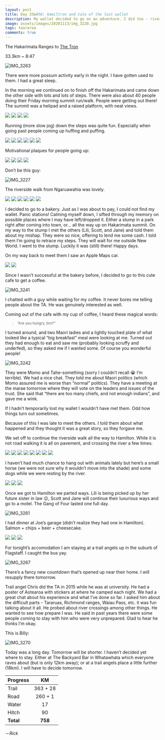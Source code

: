 ```yaml
---
layout: post
title: Day 33&#58; Hamiltron and tale of the lost wallet
description: My wallet decided to go on an adventure. I did too - riverside walk from Ngaruawahia to Hamiltron, city of the future.
image: assets/images/20201113/img_3220.jpg
tags: teararoa
comments: true
---
```


The Hakarimata Ranges to [The Tron](https://www.reddit.com/r/newzealand/comments/39kit2/comment/cs4gbwa)

33.3km ~ 8:47

![IMG_3263](/assets/images/20201113/img_3263.jpg)

There were more possum activity early in the night. I have gotten used to them. I had a great sleep. 

In the morning we continued on to finish off the Hakarimata and came down the other side with lots and lots of steps. There were also about 40 people doing their Friday morning summit run/walk. People were getting out there! The summit was a helipad and a raised platform, with neat views. 

<div class="gallery" data-columns="2">
  <img src="/assets/images/20201113/img_3212.jpg">
  <img src="/assets/images/20201113/img_3213.jpg">
  <img src="/assets/images/20201113/img_3215.jpg">
  <img src="/assets/images/20201113/img_3216.jpg">
</div>

Running (more slow jog) down the steps was quite fun. Especially when going past people coming up huffing and puffing. 

<div class="gallery" data-columns="2">
  <img src="/assets/images/20201113/img_3218.jpg">
  <img src="/assets/images/20201113/img_3220.jpg">
  <img src="/assets/images/20201113/img_3221.jpg">
  <img src="/assets/images/20201113/img_3223.jpg">
  <img src="/assets/images/20201113/img_3228.jpg">
  <img src="/assets/images/20201113/img_3229.jpg">
</div>

Motivational plaques for people going up:

<div class="gallery" data-columns="2">
  <img src="/assets/images/20201113/img_3210.jpg">
  <img src="/assets/images/20201113/img_3222.jpg">
  <img src="/assets/images/20201113/img_3224.jpg">
  <img src="/assets/images/20201113/img_3225.jpg">
</div>

Don’t be this guy:

![IMG_3227](/assets/images/20201113/img_3227.jpg)

The riverside walk from Ngaruawahia was lovely. 

<div class="gallery" data-columns="2">
  <img src="/assets/images/20201113/img_3232.jpg">
  <img src="/assets/images/20201113/img_3233.jpg">
  <img src="/assets/images/20201113/img_3235.jpg">
  <img src="/assets/images/20201113/img_3236.jpg">
  <img src="/assets/images/20201113/img_3237.jpg">
  <img src="/assets/images/20201113/img_3238.jpg">
</div>

I decided to go to a bakery. Just as I was about to pay, I could not find my wallet. Panic stations! Calming myself down, I sifted through my memory on possible places where I may have left/dropped it. Either a stump in a park right after coming into town, or... all the way up on Hakarimata summit. On my way to the stump I met the others (Lili, Scott, and Jane) and told them about my mishap. They were so nice, offering to lend me some cash. I told them I’m going to retrace my steps. They will wait for me outside New World. I went to the stump. Luckily it was (still) there! Happy days. 

On my way back to meet them I saw an Apple Maps car. 

<div class="gallery" data-columns="2">
  <img src="/assets/images/20201113/img_3239.jpg">
  <img src="/assets/images/20201113/img_3240.jpg">
</div>

Since I wasn’t successful at the bakery before, I decided to go to this cute cafe to get a coffee. 

![IMG_3241](/assets/images/20201113/img_3241.jpg)

I chatted with a guy while waiting for my coffee. It never bores me telling people about the TA. He was genuinely interested as well. 

Coming out of the cafe with my cup of coffee, I heard these magical words:

<blockquote><small>”Are you hungry, bro?”</small></blockquote>

I turned around, and two Maori ladies and a lightly touched plate of what looked like a typical “big breakfast” meal were looking at me. Turned out they had enough to eat and saw me (probably looking scruffy and underfed), so they asked me if I wanted some. Of course you wonderful people!

![IMG_3242](/assets/images/20201113/img_3242.jpg)

They were Momo and Tahe-something (sorry I couldn’t recall 😭 I’m terrible). We had a nice chat. They told me about Maori politics (which Momo assured me is worse than “normal” politics). They have a meeting at the marae tomorrow where they will vote on the leaders and issues of the trust. She said that “there are too many chiefs, and not enough indians”, and gave me a wink.

If I hadn’t temporarily lost my wallet I wouldn’t have met them. Odd how things turn out sometimes. 

Because of this I was late to meet the others. I told them about what happened and they thought it was a great story, so they forgave me. 

We set off to continue the riverside walk all the way to Hamilton. While it is not road walking it is all on pavement, and crossing the river a few times. 

<div class="gallery" data-columns="2">
  <img src="/assets/images/20201113/img_3243.jpg">
  <img src="/assets/images/20201113/img_3244.jpg">
  <img src="/assets/images/20201113/img_3245.jpg">
  <img src="/assets/images/20201113/img_3246.jpg">
  <img src="/assets/images/20201113/img_3249.jpg">
  <img src="/assets/images/20201113/img_3250.jpg">
  <img src="/assets/images/20201113/img_3251.jpg">
  <img src="/assets/images/20201113/img_3252.jpg">
</div>

I haven’t had much chance to hang out with animals lately but here’s a small horse (we were not sure why it wouldn’t move into the shade) and some dogs while we were resting by the river.

<div class="gallery" data-columns="2">
  <img src="/assets/images/20201113/img_3253.jpg">
  <img src="/assets/images/20201113/img_3254.jpg">
  <img src="/assets/images/20201113/img_3255.jpg">
</div>

Once we got to Hamilton we parted ways. Lili is being picked up by her future sister in law 😉, Scott and Jane will continue their luxurious ways and go to a motel. The Gang of Four lasted one full day. 

![IMG_3261](/assets/images/20201113/img_3261.jpg)

I had dinner at Joe’s garage (didn’t realize they had one in Hamilton). Salmon + chips + beer + cheesecake. 

<div class="gallery" data-columns="3">
  <img src="/assets/images/20201113/img_3264.jpg">
  <img src="/assets/images/20201113/img_3265.jpg">
  <img src="/assets/images/20201113/img_3266.jpg">
</div>

For tonight’s accomodation I am staying at a trail angels up in the suburb of Flagstaff. I caught the bus yay.

![IMG_3267](/assets/images/20201113/img_3267.jpg)

There’s a fancy new countdown that’s opened up near their home. I will resupply there tomorrow. 

Trail angel Chris did the TA in 2015 while he was at university. He had a poster of Aotearoa with stickers at where he camped each night. We had a great chat about his experience and what I’ve done so far. I asked him about the difficult parts - Tararuas, Richmond ranges, Waiau Pass, etc. it was fun talking about it all. He probed about river crossings among other things. He wanted to see how prepare I was. He said in past years there were some people coming to stay with him who were very unprepared. Glad to hear he thinks I’m okay. 

This is Billy:

![IMG_3270](/assets/images/20201113/img_3270.jpg)

Today was a long day. Tomorrow will be shorter. I haven’t decided yet where to stay. Either at The Backyard Bar in Whatawhata which everyone raves about (but is only 12km away); or at a trail angels place a little further (18km). I will have to decide tomorrow. 


| Progress | KM |
| ---- |:----:|
| Trail | 363 + 28 |
| Road | 260 + 1 |
| Water | 17 |
| Hitch | 90 |
| **Total** | **758** |

－_Rick_